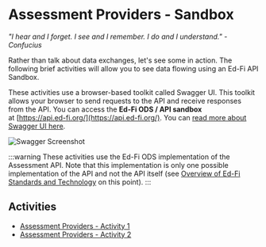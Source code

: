 # Assessment Providers - Sandbox

_"I hear and I forget. I see and I remember. I do and I understand."_ _\-Confucius_

Rather than talk about data exchanges, let's see some in action. The following brief activities will allow you to see data flowing using an Ed-Fi API Sandbox.

These activities use a browser-based toolkit called Swagger UI. This toolkit allows your browser to send requests to the API and receive responses from the API. You can access the **Ed-Fi ODS / API sandbox** at [https://api.ed-fi.org/](https://api.ed-fi.org/). You can [read more about Swagger UI here](https://swagger.io/tools/swagger-ui/).

![Swagger Screenshot](https://edfi.atlassian.net/wiki/download/thumbnails/22905157/swagger.png?version=1&modificationDate=1569248123083&cacheVersion=1&api=v2&width=1217&height=704)

:::warning
These activities use the Ed-Fi ODS implementation of the Assessment API. Note that this implementation is only one possible implementation of the API and not the API itself (see [Overview of Ed-Fi Standards and Technology](../../../../technology-providers-project-planning/overview-of-ed-fi-standards-and-technology.md) on this point).
:::

## Activities

* [Assessment Providers - Activity 1](./assessment-providers-activity-1.md)
* [Assessment Providers - Activity 2](./assessment-providers-activity-2.md)
